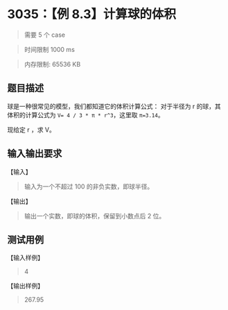 # 3035：【例 8.3】计算球的体积

> 需要 5 个 case

> 时间限制 1000 ms

> 内存限制: 65536 KB

## 题目描述

球是一种很常见的模型，我们都知道它的体积计算公式： 对于半径为 r 的球，其体积的计算公式为 `V= 4 / 3 * π * r^3`，这里取 `π=3.14`。

现给定 r ，求 V。

## 输入输出要求

【输入】

> 输入为一个不超过 100 的非负实数，即球半径。

【输出】

> 输出一个实数，即球的体积，保留到小数点后 2 位。

## 测试用例

【输入样例】

> 4

【输出样例】

> 267.95
